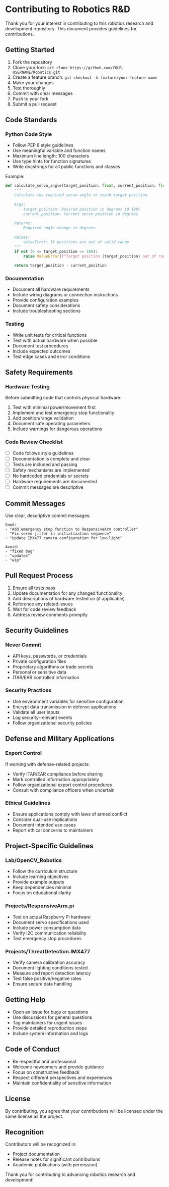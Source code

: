 # Contributing to Robotics R&D

Thank you for your interest in contributing to this robotics research and development repository. This document provides guidelines for contributions.

## Getting Started

1. Fork the repository
2. Clone your fork: `git clone https://github.com/YOUR-USERNAME/Robotics.git`
3. Create a feature branch: `git checkout -b feature/your-feature-name`
4. Make your changes
5. Test thoroughly
6. Commit with clear messages
7. Push to your fork
8. Submit a pull request

## Code Standards

### Python Code Style

- Follow PEP 8 style guidelines
- Use meaningful variable and function names
- Maximum line length: 100 characters
- Use type hints for function signatures
- Write docstrings for all public functions and classes

Example:
```python
def calculate_servo_angle(target_position: float, current_position: float) -> float:
    """
    Calculate the required servo angle to reach target position.
    
    Args:
        target_position: Desired position in degrees (0-180)
        current_position: Current servo position in degrees
        
    Returns:
        Required angle change in degrees
        
    Raises:
        ValueError: If positions are out of valid range
    """
    if not (0 <= target_position <= 180):
        raise ValueError(f"Target position {target_position} out of range [0, 180]")
    
    return target_position - current_position
```

### Documentation

- Document all hardware requirements
- Include wiring diagrams or connection instructions
- Provide configuration examples
- Document safety considerations
- Include troubleshooting sections

### Testing

- Write unit tests for critical functions
- Test with actual hardware when possible
- Document test procedures
- Include expected outcomes
- Test edge cases and error conditions

## Safety Requirements

### Hardware Testing

Before submitting code that controls physical hardware:

1. Test with minimal power/movement first
2. Implement and test emergency stop functionality
3. Add position/range validation
4. Document safe operating parameters
5. Include warnings for dangerous operations

### Code Review Checklist

- [ ] Code follows style guidelines
- [ ] Documentation is complete and clear
- [ ] Tests are included and passing
- [ ] Safety mechanisms are implemented
- [ ] No hardcoded credentials or secrets
- [ ] Hardware requirements are documented
- [ ] Commit messages are descriptive

## Commit Messages

Use clear, descriptive commit messages:

```
Good:
- "Add emergency stop function to ResponsiveArm controller"
- "Fix servo jitter in initialization sequence"
- "Update IMX477 camera configuration for low-light"

Avoid:
- "fixed bug"
- "updates"
- "wip"
```

## Pull Request Process

1. Ensure all tests pass
2. Update documentation for any changed functionality
3. Add descriptions of hardware tested on (if applicable)
4. Reference any related issues
5. Wait for code review feedback
6. Address review comments promptly

## Security Guidelines

### Never Commit

- API keys, passwords, or credentials
- Private configuration files
- Proprietary algorithms or trade secrets
- Personal or sensitive data
- ITAR/EAR controlled information

### Security Practices

- Use environment variables for sensitive configuration
- Encrypt data transmission in defense applications
- Validate all user inputs
- Log security-relevant events
- Follow organizational security policies

## Defense and Military Applications

### Export Control

If working with defense-related projects:

- Verify ITAR/EAR compliance before sharing
- Mark controlled information appropriately
- Follow organizational export control procedures
- Consult with compliance officers when uncertain

### Ethical Guidelines

- Ensure applications comply with laws of armed conflict
- Consider dual-use implications
- Document intended use cases
- Report ethical concerns to maintainers

## Project-Specific Guidelines

### Lab/OpenCV_Robotics

- Follow the curriculum structure
- Include learning objectives
- Provide example outputs
- Keep dependencies minimal
- Focus on educational clarity

### Projects/ResponsiveArm.pi

- Test on actual Raspberry Pi hardware
- Document servo specifications used
- Include power consumption data
- Verify I2C communication reliability
- Test emergency stop procedures

### Projects/ThreatDetection.IMX477

- Verify camera calibration accuracy
- Document lighting conditions tested
- Measure and report detection latency
- Test false positive/negative rates
- Ensure secure data handling

## Getting Help

- Open an issue for bugs or questions
- Use discussions for general questions
- Tag maintainers for urgent issues
- Provide detailed reproduction steps
- Include system information and logs

## Code of Conduct

- Be respectful and professional
- Welcome newcomers and provide guidance
- Focus on constructive feedback
- Respect different perspectives and experiences
- Maintain confidentiality of sensitive information

## License

By contributing, you agree that your contributions will be licensed under the same license as the project.

## Recognition

Contributors will be recognized in:
- Project documentation
- Release notes for significant contributions
- Academic publications (with permission)

Thank you for contributing to advancing robotics research and development!
